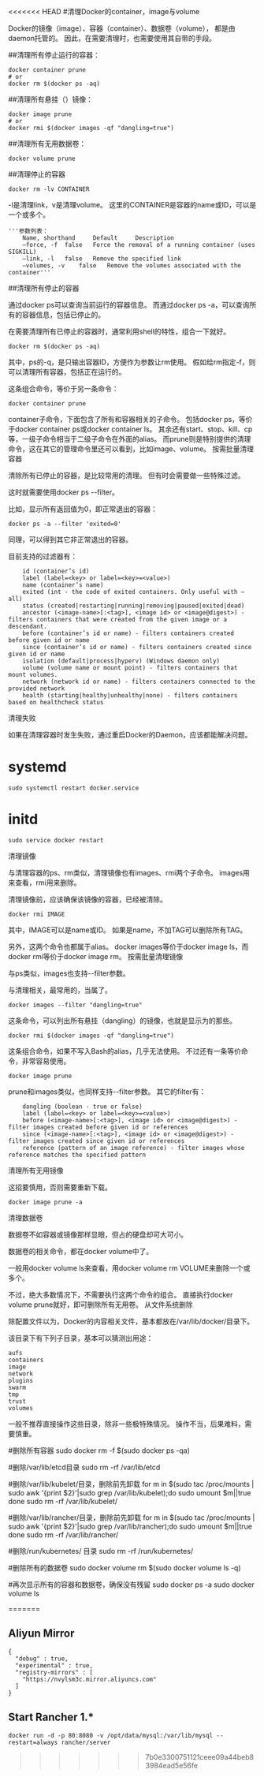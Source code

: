 <<<<<<< HEAD
#清理Docker的container，image与volume

Docker的镜像（image）、容器（container）、数据卷（volume）， 都是由daemon托管的。 因此，在需要清理时，也需要使用其自带的手段。


##清理所有停止运行的容器：

    docker container prune
    # or
    docker rm $(docker ps -aq)

##清理所有悬挂（<none>）镜像：

    docker image prune
    # or
    docker rmi $(docker images -qf "dangling=true")

##清理所有无用数据卷：

    docker volume prune

##清理停止的容器

    docker rm -lv CONTAINER

-l是清理link，v是清理volume。 这里的CONTAINER是容器的name或ID，可以是一个或多个。

    '''参数列表：
        Name, shorthand     Default     Description
        –force, -f  false   Force the removal of a running container (uses SIGKILL)
        –link, -l   false   Remove the specified link
        –volumes, -v    false   Remove the volumes associated with the container'''
##清理所有停止的容器

通过docker ps可以查询当前运行的容器信息。 而通过docker ps -a，可以查询所有的容器信息，包括已停止的。

在需要清理所有已停止的容器时，通常利用shell的特性，组合一下就好。

    docker rm $(docker ps -aq)

其中，ps的-q，是只输出容器ID，方便作为参数让rm使用。 假如给rm指定-f，则可以清理所有容器，包括正在运行的。

这条组合命令，等价于另一条命令：

    docker container prune

container子命令，下面包含了所有和容器相关的子命令。 包括docker ps，等价于docker container ps或docker container ls。 其余还有start、stop、kill、cp等，一级子命令相当于二级子命令在外面的alias。 而prune则是特别提供的清理命令，这在其它的管理命令里还可以看到，比如image、volume。
按需批量清理容器

清除所有已停止的容器，是比较常用的清理。 但有时会需要做一些特殊过滤。

这时就需要使用docker ps --filter。

比如，显示所有返回值为0，即正常退出的容器：

    docker ps -a --filter 'exited=0'

同理，可以得到其它非正常退出的容器。

目前支持的过滤器有：

        id (container’s id)
        label (label=<key> or label=<key>=<value>)
        name (container’s name)
        exited (int - the code of exited containers. Only useful with –all)
        status (created|restarting|running|removing|paused|exited|dead)
        ancestor (<image-name>[:<tag>], <image id> or <image@digest>) - filters containers that were created from the given image or a descendant.
        before (container’s id or name) - filters containers created before given id or name
        since (container’s id or name) - filters containers created since given id or name
        isolation (default|process|hyperv) (Windows daemon only)
        volume (volume name or mount point) - filters containers that mount volumes.
        network (network id or name) - filters containers connected to the provided network
        health (starting|healthy|unhealthy|none) - filters containers based on healthcheck status

清理失败

如果在清理容器时发生失败，通过重启Docker的Daemon，应该都能解决问题。

# systemd
    sudo systemctl restart docker.service

# initd
    sudo service docker restart

清理镜像

与清理容器的ps、rm类似，清理镜像也有images、rmi两个子命令。 images用来查看，rmi用来删除。

清理镜像前，应该确保该镜像的容器，已经被清除。

    docker rmi IMAGE

其中，IMAGE可以是name或ID。 如果是name，不加TAG可以删除所有TAG。

另外，这两个命令也都属于alias。 docker images等价于docker image ls，而docker rmi等价于docker image rm。
按需批量清理镜像

与ps类似，images也支持--filter参数。

与清理相关，最常用的，当属<none>了。

    docker images --filter "dangling=true"

这条命令，可以列出所有悬挂（dangling）的镜像，也就是显示为<none>的那些。

    docker rmi $(docker images -qf "dangling=true")

这条组合命令，如果不写入Bash的alias，几乎无法使用。 不过还有一条等价命令，非常容易使用。

    docker image prune

prune和images类似，也同样支持--filter参数。 其它的filter有：

        dangling (boolean - true or false)
        label (label=<key> or label=<key>=<value>)
        before (<image-name>[:<tag>], <image id> or <image@digest>) - filter images created before given id or references
        since (<image-name>[:<tag>], <image id> or <image@digest>) - filter images created since given id or references
        reference (pattern of an image reference) - filter images whose reference matches the specified pattern

清理所有无用镜像

这招要慎用，否则需要重新下载。

    docker image prune -a

清理数据卷

数据卷不如容器或镜像那样显眼，但占的硬盘却可大可小。

数据卷的相关命令，都在docker volume中了。

一般用docker volume ls来查看，用docker volume rm VOLUME来删除一个或多个。

不过，绝大多数情况下，不需要执行这两个命令的组合。 直接执行docker volume prune就好，即可删除所有无用卷。
从文件系统删除

除配置文件以为，Docker的内容相关文件，基本都放在/var/lib/docker/目录下。

该目录下有下列子目录，基本可以猜测出用途：

    aufs
    containers
    image
    network
    plugins
    swarm
    tmp
    trust
    volumes

一般不推荐直接操作这些目录，除非一些极特殊情况。 操作不当，后果难料，需要慎重。



#删除所有容器
sudo docker rm -f $(sudo docker ps -qa)

#删除/var/lib/etcd目录
sudo rm -rf /var/lib/etcd

#删除/var/lib/kubelet/目录，删除前先卸载
for m in $(sudo tac /proc/mounts | sudo awk '{print $2}'|sudo grep /var/lib/kubelet);do
 sudo umount $m||true
done
sudo rm -rf /var/lib/kubelet/

#删除/var/lib/rancher/目录，删除前先卸载
for m in $(sudo tac /proc/mounts | sudo awk '{print $2}'|sudo grep /var/lib/rancher);do
 sudo umount $m||true
done
sudo rm -rf /var/lib/rancher/

#删除/run/kubernetes/ 目录
sudo rm -rf /run/kubernetes/

#删除所有的数据卷
sudo docker volume rm $(sudo docker volume ls -q)

#再次显示所有的容器和数据卷，确保没有残留
sudo docker ps -a
sudo docker volume ls

=======

## Aliyun Mirror
    {
      "debug" : true,
      "experimental" : true,
      "registry-mirrors" : [
        "https://nvylsm3c.mirror.aliyuncs.com"
      ]
    }

## Start Rancher 1.*

    docker run -d -p 80:8080 -v /opt/data/mysql:/var/lib/mysql --restart=always rancher/server
>>>>>>> 7b0e3300751121ceee09a44beb83984ead5e56fe
